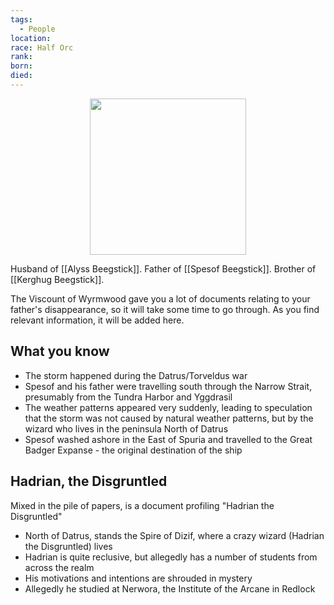```yaml
---
tags:
  - People
location:
race: Half Orc
rank: 
born: 
died:
---
```

<p style="text-align:center;"><img src="https://foundry-vtt-kb.s3.us-east-2.amazonaws.com/Images/Tokens/NPCs/Nobles/" width="250" height="250"></p>

Husband of [[Alyss Beegstick]]. Father of [[Spesof Beegstick]]. Brother of [[Kerghug Beegstick]].

The Viscount of Wyrmwood gave you a lot of documents relating to your father's disappearance, so it will take some time to go through. As you find relevant information, it will be added here.
## What you know

- The storm happened during the Datrus/Torveldus war
- Spesof and his father were travelling south through the Narrow Strait, presumably from the Tundra Harbor and Yggdrasil
- The weather patterns appeared very suddenly, leading to speculation that the storm was not caused by natural weather patterns, but by the wizard who lives in the peninsula North of Datrus
- Spesof washed ashore in the East of Spuria and travelled to the Great Badger Expanse - the original destination of the ship

## Hadrian, the Disgruntled

Mixed in the pile of papers, is a document profiling "Hadrian the Disgruntled"

- North of Datrus, stands the Spire of Dizif, where a crazy wizard (Hadrian the Disgruntled) lives
- Hadrian is quite reclusive, but allegedly has a number of students from across the realm
- His motivations and intentions are shrouded in mystery
- Allegedly he studied at Nerwora, the Institute of the Arcane in Redlock